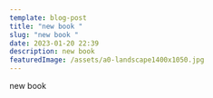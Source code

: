 ```yaml
---
template: blog-post
title: "new book "
slug: "new book "
date: 2023-01-20 22:39
description: new book
featuredImage: /assets/a0-landscape1400x1050.jpg
---
```

new book